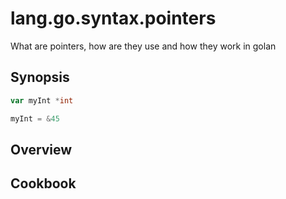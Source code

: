# lang.go.syntax.pointers

What are pointers, how are they use and how they work in golan

## Synopsis

```go
var myInt *int

myInt = &45
```

## Overview

## Cookbook
